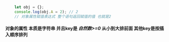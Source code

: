 ``` javascript
    let obj = {};
    console.log(obj.A = 2); // 2
    // 对象属性赋值表达式 整个语句返回赋值的值 也就是2
```

#### 对象的属性 本质是字符串 并且key是 *自然数>=0* 从小到大排前面 其他key是按插入顺序排列
